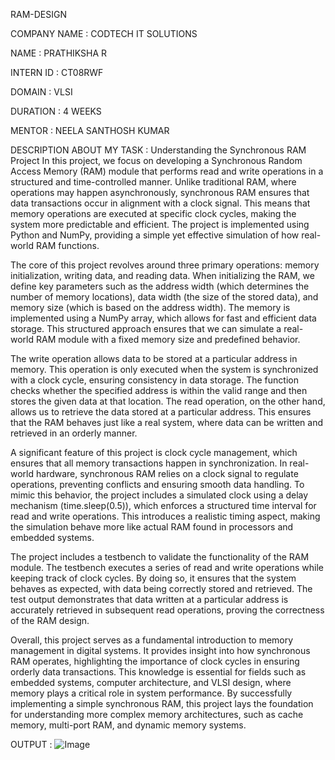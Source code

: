  RAM-DESIGN

 COMPANY NAME : CODTECH IT SOLUTIONS

 NAME : PRATHIKSHA R

 INTERN ID : CT08RWF

 DOMAIN : VLSI

DURATION : 4 WEEKS

MENTOR : NEELA SANTHOSH KUMAR

DESCRIPTION ABOUT MY TASK : Understanding the Synchronous RAM Project
In this project, we focus on developing a Synchronous Random Access Memory (RAM) module that performs read and write operations in a structured and time-controlled manner. Unlike traditional RAM, where operations may happen asynchronously, synchronous RAM ensures that data transactions occur in alignment with a clock signal. This means that memory operations are executed at specific clock cycles, making the system more predictable and efficient. The project is implemented using Python and NumPy, providing a simple yet effective simulation of how real-world RAM functions.

The core of this project revolves around three primary operations: memory initialization, writing data, and reading data. When initializing the RAM, we define key parameters such as the address width (which determines the number of memory locations), data width (the size of the stored data), and memory size (which is based on the address width). The memory is implemented using a NumPy array, which allows for fast and efficient data storage. This structured approach ensures that we can simulate a real-world RAM module with a fixed memory size and predefined behavior.

The write operation allows data to be stored at a particular address in memory. This operation is only executed when the system is synchronized with a clock cycle, ensuring consistency in data storage. The function checks whether the specified address is within the valid range and then stores the given data at that location. The read operation, on the other hand, allows us to retrieve the data stored at a particular address. This ensures that the RAM behaves just like a real system, where data can be written and retrieved in an orderly manner.

A significant feature of this project is clock cycle management, which ensures that all memory transactions happen in synchronization. In real-world hardware, synchronous RAM relies on a clock signal to regulate operations, preventing conflicts and ensuring smooth data handling. To mimic this behavior, the project includes a simulated clock using a delay mechanism (time.sleep(0.5)), which enforces a structured time interval for read and write operations. This introduces a realistic timing aspect, making the simulation behave more like actual RAM found in processors and embedded systems.

The project includes a testbench to validate the functionality of the RAM module. The testbench executes a series of read and write operations while keeping track of clock cycles. By doing so, it ensures that the system behaves as expected, with data being correctly stored and retrieved. The test output demonstrates that data written at a particular address is accurately retrieved in subsequent read operations, proving the correctness of the RAM design.

Overall, this project serves as a fundamental introduction to memory management in digital systems. It provides insight into how synchronous RAM operates, highlighting the importance of clock cycles in ensuring orderly data transactions. This knowledge is essential for fields such as embedded systems, computer architecture, and VLSI design, where memory plays a critical role in system performance. By successfully implementing a simple synchronous RAM, this project lays the foundation for understanding more complex memory architectures, such as cache memory, multi-port RAM, and dynamic memory systems.

OUTPUT : ![Image](https://github.com/user-attachments/assets/b40ac48c-5544-431a-8e81-5f87b9e978cf)








 
